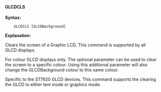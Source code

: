 <div class="section">

<div class="titlepage">

<div>

<div>

#### <span id="glcdcls"></span>GLCDCLS

</div>

</div>

</div>

<span class="strong">**Syntax:**</span>

``` screen
    GLCDCLS [GLCDBackground]
```

<span class="strong">**Explanation:**</span>

Clears the screen of a Graphic LCD. This command is supported by all
GLCD displays.

For colour GLCD displays only. The optional parameter can be used to
clear the screen to a specific colour. Using this additional parameter
will also change the GLCDBackground colour to this same colour.

Specific to the ST7920 GLCD devices. This command supports the clearing
the GLCD to either text mode or graphics mode.

</div>
